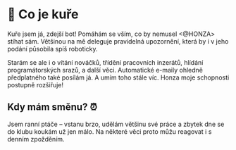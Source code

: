 # 🤖 Co je kuře
Kuře jsem já, zdejší bot! Pomáhám se vším, co by nemusel <@HONZA> stíhat sám. Většinou na mě deleguje pravidelná upozornění, která by i v jeho podání působila spíš roboticky.

Starám se ale i o vítání nováčků, třídění pracovních inzerátů, hlídání programátorských srazů, a další věci. Automatické e-maily ohledně předplatného také posílám já. A umím toho stále víc. Honza moje schopnosti postupně rozšiřuje!

## Kdy mám směnu? ⏰
Jsem ranní ptáče – vstanu brzo, udělám většinu své práce a zbytek dne se do klubu koukám už jen málo.
Na některé věci proto můžu reagovat i s denním zpožděním.
